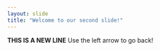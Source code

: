 ```yaml
---
layout: slide
title: "Welcome to our second slide!"
---
```

**THIS IS A NEW LINE**
Use the left arrow to go back!
